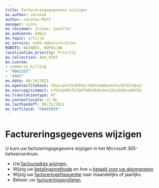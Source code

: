 ```yaml
---
title: Factureringsgegevens wijzigen
ms.author: cmcatee
author: cmcatee-MSFT
manager: scotv
ms.reviewer: jkinma, jmueller
ms.audience: Admin
ms.topic: article
ms.service: o365-administration
ROBOTS: NOINDEX, NOFOLLOW
localization_priority: Priority
ms.collection: Adm_O365
ms.custom:
- commerce_billing
- "9002555"
- "4942"
ms.date: 08/10/2021
ms.openlocfilehash: fda2ca4725d5941c7dd5cbe8ba347ec075578ba2
ms.sourcegitcommit: e781da003fb7b878854846cbe12b13b9dca8df92
ms.translationtype: HT
ms.contentlocale: nl-NL
ms.lasthandoff: 08/31/2021
ms.locfileid: "58845929"
---
```

# <a name="change-billing-information"></a>Factureringsgegevens wijzigen

U kunt uw factureringsgegevens wijzigen in het Microsoft 365-beheercentrum. 

- Uw[ factuuradres wijzigen](https://docs.microsoft.com/microsoft-365/commerce/billing-and-payments/change-your-billing-addresses).
- Wijzig uw [betalingsmethode](https://docs.microsoft.com/microsoft-365/commerce/billing-and-payments/manage-payment-methods) en hoe u [betaalt voor uw abonnement](https://docs.microsoft.com/microsoft-365/commerce/billing-and-payments/pay-for-your-subscription).
- Wijzig uw [factureringsfrequentie](https://docs.microsoft.com/microsoft-365/commerce/billing-and-payments/change-payment-frequency) naar maandelijks of jaarlijks.
- Beheer uw [factureringsprofielen](https://docs.microsoft.com/microsoft-365/commerce/billing-and-payments/manage-billing-profiles).

